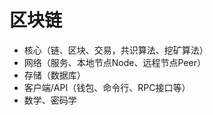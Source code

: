 # 区块链

* 核心（链、区块、交易，共识算法、挖矿算法）
* 网络（服务、本地节点Node、远程节点Peer）
* 存储（数据库）
* 客户端/API（钱包、命令行、RPC接口等）
* 数学、密码学



